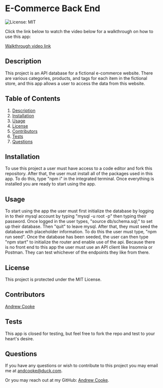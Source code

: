 # E-Commerce Back End

  ![License: MIT](https://img.shields.io/badge/License-MIT-yellow.svg)
  
  Click the link below to watch the video below for a walkthrough on how to use this app:
  
  [Walkthrough video link](https://drive.google.com/file/d/1AtoCqsBpSKm2r9ddp9pByQXRZ_eCqCyq/view?usp=sharing)
  
  ## Description
  
  This project is an API database for a fictional e-commerce website. There are various categories, products, and tags for each item in the fictional store, and this app allows a user to access the data from this website. 
  
  ## Table of Contents
  
  1. [Description](#description)
  2. [Installation](#installation)
  3. [Usage](#usage)
  4. [License](#license)
  5. [Contributors](#contributors)
  6. [Tests](#tests)
  7. [Questions](#questions)
  
  
  ## Installation
  
  To use this project a user must have access to a code editor and fork this repository. After that, the user must install all of the packages used in this app. To do this, type "npm i" in the integrated terminal. Once everything is installed you are ready to start using the app. 
  
  ## Usage
  
  To start using the app the user must first initialize the database by logging in to their mysql account by typing "mysql -u root -p" then typing their password. Once logged in the user types, "source db/schema.sql;" to set up their database. Then "quit" to leave mysql. After that, they must seed the database with placeholder information. To do this the user must type, "npm run seed". Once the database has been seeded, the user can then type "npm start" to initialize the router and enable use of the api. Because there is no front end to this app the user must use an API client like Insomnia or Postman. They can test whichever of the endpoints they like from there.
  
  ## License

  This project is protected under the MIT License.
  
  ## Contributors
  
  [Andrew Cooke](https://github.com/andcooke)
  
  ## Tests
  
  This app is closed for testing, but feel free to fork the repo and test to your heart's desire.
  
  ## Questions
  
  If you have any questions or wish to contribute to this project you may email me at andcooke@duck.com.

  Or you may reach out at my GitHub: [Andrew Cooke](https://github.com/andcooke).
  
